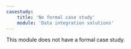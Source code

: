 ```yaml
---
casestudy:
    title: 'No formal case study'
    module: 'Data integration solutions'
---
```

This module does not have a formal case study. 
